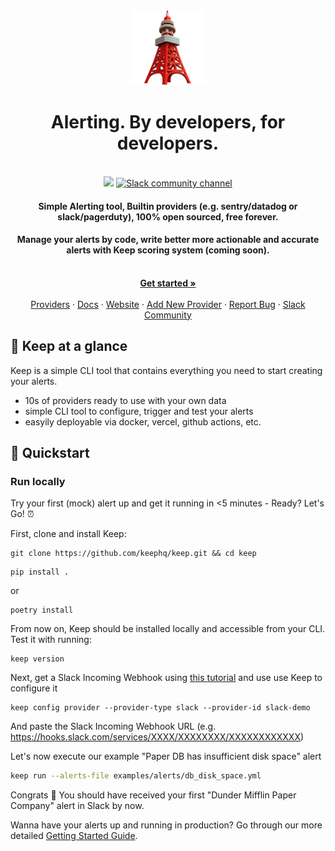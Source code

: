 <div align="center">

<img src="/assets/keep.png?raw=true">

</div>

<h1 align="center">Alerting. By developers, for developers.</h1>
<br />
<div align="center">
    <img src="https://img.shields.io/github/license/keephq/keep" />
    <a href="https://keephq.dev/slack">
        <img src="https://img.shields.io/badge/Chat-on%20Slack-blueviolet" alt="Slack community channel" />
    </a>
</div>

<h4 align="center">
Simple Alerting tool, Builtin providers (e.g. sentry/datadog or slack/pagerduty), 100% open sourced, free forever.
</h4>

<h4 align="center">
Manage your alerts by code, write better more actionable and accurate alerts with Keep scoring system (coming soon).
</h4>

<p align="center">
    <br />
    <a href="https://keephq.wiki/" rel="dofollow"><strong>Get started »</strong></a>
    <br />
    <br />
    <a href="https://github.com/keephq/keep/tree/main/keep/providers">Providers</a>
    ·
    <a href="https://keephq.wiki/">Docs</a>
    ·
    <a href="https://keephq.dev">Website</a>
    ·
    <a href="https://keephq.wiki/new-provider">Add New Provider</a>
    ·
    <a href="https://github.com/keephq/keep/issues">Report Bug</a>
    ·
    <a href="https://getkeep.dev/slack">Slack Community</a>
</p>

## 🗼 Keep at a glance

Keep is a simple CLI tool that contains everything you need to start creating your alerts.

-   10s of providers ready to use with your own data
-   simple CLI tool to configure, trigger and test your alerts
-   easyily deployable via docker, vercel, github actions, etc.

## 🚀 Quickstart

### Run locally
Try your first (mock) alert up and get it running in <5 minutes - Ready? Let's Go! ⏰

First, clone and install Keep:

```shell
git clone https://github.com/keephq/keep.git && cd keep
```

```shell
pip install .
```
or
```shell
poetry install
```

From now on, Keep should be installed locally and accessible from your CLI. Test it with running:

```
keep version
```

Next, get a Slack Incoming Webhook using [this tutorial](https://api.slack.com/messaging/webhooks) and use use Keep to configure it

```
keep config provider --provider-type slack --provider-id slack-demo
```

And paste the Slack Incoming Webhook URL (e.g. https://hooks.slack.com/services/XXXX/XXXXXXXX/XXXXXXXXXXXX)

Let's now execute our example "Paper DB has insufficient disk space" alert

```bash
keep run --alerts-file examples/alerts/db_disk_space.yml
```

Congrats 🥳 You should have received your first "Dunder Mifflin Paper Company" alert in Slack by now.

Wanna have your alerts up and running in production? Go through our more detailed [Getting Started Guide](https://keephq.wiki/getting-started).
